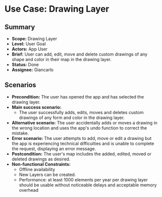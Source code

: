 # Use Case: Drawing Layer

## Summary

- **Scope:** Drawing Layer
- **Level:** User Goal
- **Actors:** App User
- **Brief:** User can add, edit, move and delete custom drawings of any shape and color in their map in the drawing layer.
- **Status:** Done
- **Assignee:** Giancarlo

## Scenarios

- **Precondition:**
  The user has opened the app and has selected the drawing layer.
- **Main success scenario:**
  - The user successfully adds, edits, moves and deletes custom drawings of any form and color in the drawing layer.
- **Alternative scenario:**
  The user accidentally adds or moves a drawing in the wrong location and uses the app's undo function to correct the mistake.
- **Error scenario:**
  The user attempts to add, move or edit a drawing but the app is experiencing technical difficulties and is unable to complete the request, displaying an error message.
- **Postcondition:**
  The user's map includes the added, edited, moved or deleted drawings as desired.
- **Non-functional Constraints:**
  - Offline availability
  - New Layers can be created.
  - Performance: at least 1000 elements per year per drawing layer should be usable without noticeable delays and acceptable memory overhead

